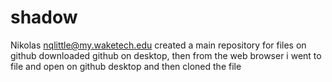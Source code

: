 # shadow
Nikolas 
nqlittle@my.waketech.edu
created a main repository for files on github
downloaded github on desktop, then from the web browser i went to file and open on github desktop and then cloned the file